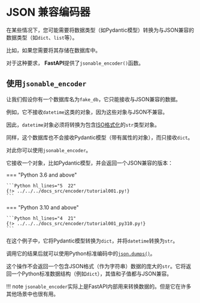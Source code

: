 # JSON 兼容编码器

在某些情况下，您可能需要将数据类型（如Pydantic模型）转换为与JSON兼容的数据类型（如`dict`、`list`等）。

比如，如果您需要将其存储在数据库中。

对于这种要求， **FastAPI**提供了`jsonable_encoder()`函数。

## 使用`jsonable_encoder`

让我们假设你有一个数据库名为`fake_db`，它只能接收与JSON兼容的数据。

例如，它不接收`datetime`这类的对象，因为这些对象与JSON不兼容。

因此，`datetime`对象必须将转换为包含<a href="https://en.wikipedia.org/wiki/ISO_8601" class="external-link" target="_blank">ISO格式化</a>的`str`类型对象。

同样，这个数据库也不会接收Pydantic模型（带有属性的对象），而只接收`dict`。

对此你可以使用`jsonable_encoder`。

它接收一个对象，比如Pydantic模型，并会返回一个JSON兼容的版本：

=== "Python 3.6 and above"

    ```Python hl_lines="5  22"
    {!> ../../../docs_src/encoder/tutorial001.py!}
    ```

=== "Python 3.10 and above"

    ```Python hl_lines="4  21"
    {!> ../../../docs_src/encoder/tutorial001_py310.py!}
    ```

在这个例子中，它将Pydantic模型转换为`dict`，并将`datetime`转换为`str`。

调用它的结果后就可以使用Python标准编码中的<a href="https://docs.python.org/3/library/json.html#json.dumps" class="external-link" target="_blank">`json.dumps()`</a>。

这个操作不会返回一个包含JSON格式（作为字符串）数据的庞大的`str`。它将返回一个Python标准数据结构（例如`dict`），其值和子值都与JSON兼容。

!!! note
    `jsonable_encoder`实际上是FastAPI内部用来转换数据的。但是它在许多其他场景中也很有用。
